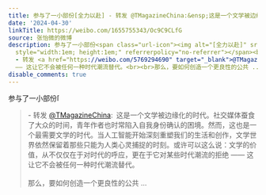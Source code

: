 ```yaml
---
title: 参与了一小部份[全力以赴] - 转发 @TMagazineChina:&ensp;这是一个文学被边缘化的时代。社交媒体蚕食了大众的时间，青年作者也时常陷入自我身份确认的困境。然而...
date: '2024-04-30'
linkTitle: https://weibo.com/1655755343/Oc9C9CLfG
source: 张怡微的微博
description: 参与了一小部份<span class="url-icon"><img alt="[全力以赴]" src="https://face.t.sinajs.cn/t4/appstyle/expression/ext/normal/d9/2023_fighting_org.png"
  style="width:1em; height:1em;" referrerpolicy="no-referrer"></span><br><blockquote>
  - 转发 <a href="https://weibo.com/5769294690" target="_blank">@TMagazineChina</a>: 这是一个文学被边缘化的时代。社交媒体蚕食了大众的时间，青年作者也时常陷入自我身份确认的困境。然而，这也是一个最需要文学的时代。当人工智能开始深刻重塑我们的生活和创作，文学世界依然保留着那些只能为人类心灵捕捉的时刻。或许可以这么说：文学的价值，从不仅仅在于对时代的呼应，更在于它对某些时代潮流的拒绝
  —— 这让它不会被任何一种时代潮流替代。<br><br>那么，要如何创造一个更良性的公共 ...
disable_comments: true
---
```

参与了一小部份<span class="url-icon"><img alt="[全力以赴]" src="https://face.t.sinajs.cn/t4/appstyle/expression/ext/normal/d9/2023_fighting_org.png" style="width:1em; height:1em;" referrerpolicy="no-referrer"></span><br><blockquote> - 转发 <a href="https://weibo.com/5769294690" target="_blank">@TMagazineChina</a>: 这是一个文学被边缘化的时代。社交媒体蚕食了大众的时间，青年作者也时常陷入自我身份确认的困境。然而，这也是一个最需要文学的时代。当人工智能开始深刻重塑我们的生活和创作，文学世界依然保留着那些只能为人类心灵捕捉的时刻。或许可以这么说：文学的价值，从不仅仅在于对时代的呼应，更在于它对某些时代潮流的拒绝 —— 这让它不会被任何一种时代潮流替代。<br><br>那么，要如何创造一个更良性的公共 ...